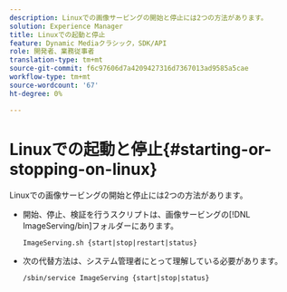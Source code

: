 ```yaml
---
description: Linuxでの画像サービングの開始と停止には2つの方法があります。
solution: Experience Manager
title: Linuxでの起動と停止
feature: Dynamic Mediaクラシック，SDK/API
role: 開発者、業務従事者
translation-type: tm+mt
source-git-commit: f6c97606d7a4209427316d7367013ad9585a5cae
workflow-type: tm+mt
source-wordcount: '67'
ht-degree: 0%

---
```



# Linuxでの起動と停止{#starting-or-stopping-on-linux}

Linuxでの画像サービングの開始と停止には2つの方法があります。

* 開始、停止、検証を行うスクリプトは、画像サービングの[!DNL ImageServing/bin]フォルダーにあります。

   `ImageServing.sh {start|stop|restart|status}`
* 次の代替方法は、システム管理者にとって理解している必要があります。

   `/sbin/service ImageServing {start|stop|status}`
